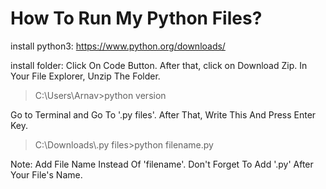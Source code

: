 # How To Run My Python Files?
install python3:
https://www.python.org/downloads/

install folder: Click On Code Button. After that, click on Download Zip. In Your File Explorer, Unzip The Folder.

<blockquote>
  C:\Users\Arnav>python version
</blockquote>
Go to Terminal and Go To '.py files'. After That, Write This And Press Enter Key.
<blockquote>
  C:\Downloads\.py files>python filename.py
</blockquote>

Note: Add File Name Instead Of 'filename'. Don't Forget To Add '.py' After Your File's Name.
